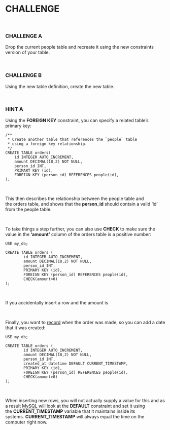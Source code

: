 CHALLENGE
=========

 

### CHALLENGE A

Drop the current people table and recreate it using the new constraints version
of your table.

 

### CHALLENGE B

Using the new table definition, create the new table.

 

### HINT A

Using the **FOREIGN KEY** constraint, you can specify a related table’s primary
key:

~~~~~~~~~~~~~~~~~~~~~~~~~~~~~~~~~~~~~~~~~~~~~~~~~~~~~~~~~~~~~~~~~~~~~~~~~~~~~~~~
/**
 * Create another table that references the `people` table
 * using a foreign key relationship.
 */
CREATE TABLE orders(
    id INTEGER AUTO_INCREMENT,
    amount DECIMAL(18,2) NOT NULL,
    person_id INT,
    PRIMARY KEY (id),
    FOREIGN KEY (person_id) REFERENCES people(id),
);
~~~~~~~~~~~~~~~~~~~~~~~~~~~~~~~~~~~~~~~~~~~~~~~~~~~~~~~~~~~~~~~~~~~~~~~~~~~~~~~~

 

This then describes the relationship between the people table and the orders
table, and shows that the **person\_id** should contain a valid ‘id’ from
the people table.

 

To take things a step further, you can also use **CHECK** to make sure the value
in the **‘amount’** column of the orders table is a positive number:

~~~~~~~~~~~~~~~~~~~~~~~~~~~~~~~~~~~~~~~~~~~~~~~~~~~~~~~~~~~~~~~~~~~~~~~~~~~~~~~~
USE my_db;
 
CREATE TABLE orders (
        id INTEGER AUTO_INCREMENT,
        amount DECIMAL(18,2) NOT NULL,
        person_id INT,
        PRIMARY KEY (id),
        FOREIGN KEY (person_id) REFERENCES people(id),
        CHECK(amount>0)
);
~~~~~~~~~~~~~~~~~~~~~~~~~~~~~~~~~~~~~~~~~~~~~~~~~~~~~~~~~~~~~~~~~~~~~~~~~~~~~~~~

 

If you accidentally insert a row and the amount is

 

Finally, you want
to [record](http://codeinstitute.wpengine.com/glossary/record/) when the order
was made, so you can add a date that it was created:

~~~~~~~~~~~~~~~~~~~~~~~~~~~~~~~~~~~~~~~~~~~~~~~~~~~~~~~~~~~~~~~~~~~~~~~~~~~~~~~~
USE my_db;
 
CREATE TABLE orders (
        id INTEGER AUTO_INCREMENT,
        amount DECIMAL(18,2) NOT NULL,
        person_id INT,
        created_at datetime DEFAULT CURRENT_TIMESTAMP,
        PRIMARY KEY (id),
        FOREIGN KEY (person_id) REFERENCES people(id),
        CHECK(amount>0)
);
~~~~~~~~~~~~~~~~~~~~~~~~~~~~~~~~~~~~~~~~~~~~~~~~~~~~~~~~~~~~~~~~~~~~~~~~~~~~~~~~

 

When inserting new rows, you will not actually supply a value for this and as a
result [MySQL](http://codeinstitute.wpengine.com/glossary/mysql/) will look at
the **DEFAULT** constraint and set it using the **CURRENT\_TIMESTAMP** variable
that it maintains inside its systems. **CURRENT\_TIMESTAMP** will always equal
the time on the computer right now.
